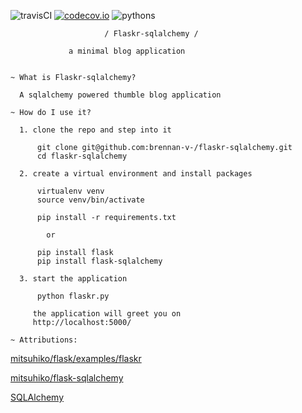![travisCI](https://travis-ci.org/brennan-v-/flaskr-sqlalchemy.svg) [![codecov.io](https://codecov.io/github/brennan-v-/flaskr-sqlalchemy/coverage.svg?branch=master)](https://codecov.io/github/brennan-v-/flaskr-sqlalchemy?branch=master)
 ![pythons](https://img.shields.io/badge/python-2.7%2C%203.3%2C%203.4%2C%203.5%2C%203.5--dev-blue.svg)

                         / Flaskr-sqlalchemy /

                 a minimal blog application


    ~ What is Flaskr-sqlalchemy?

      A sqlalchemy powered thumble blog application

    ~ How do I use it?

      1. clone the repo and step into it

          git clone git@github.com:brennan-v-/flaskr-sqlalchemy.git
          cd flaskr-sqlalchemy

      2. create a virtual environment and install packages

          virtualenv venv
          source venv/bin/activate

          pip install -r requirements.txt

            or
            
          pip install flask
          pip install flask-sqlalchemy

      3. start the application

          python flaskr.py

         the application will greet you on
         http://localhost:5000/

    ~ Attributions:

[mitsuhiko/flask/examples/flaskr](https://github.com/mitsuhiko/flask/tree/master/examples/flaskr/)
      
[mitsuhiko/flask-sqlalchemy](https://github.com/mitsuhiko/flask-sqlalchemy)

[SQLAlchemy](http://www.sqlalchemy.org/)
